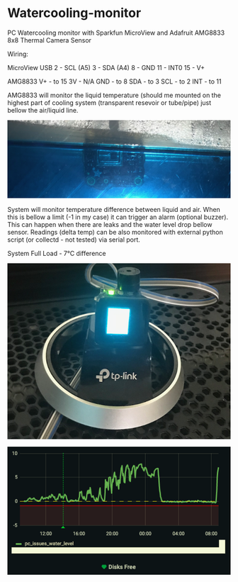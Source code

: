 # Watercooling-monitor
PC Watercooling monitor with Sparkfun MicroView and Adafruit AMG8833 8x8 Thermal Camera Sensor

Wiring:

MicroView USB
2	-	SCL (A5)
3	-	SDA	 (A4)
8	-	GND
11	-	INT0
15	-	V+

AMG8833
V+		-	to 15
3V		-	N/A
GND	  -	to 8
SDA		-	to 3
SCL		-	to 2
INT		-	to 11

AMG8833 will monitor the liquid temperature (should me mounted on the highest part of cooling system (transparent resevoir or tube/pipe) just bellow the air/liquid line.

![Sensor](https://github.com/viotemp1/Watercooling-monitor/blob/main/sensor.png)

System will monitor temperature difference between liquid and air. 
When this is bellow a limit (-1 in my case) it can trigger an alarm (optional buzzer). This can happen when there are leaks and the water level drop bellow sensor.
Readings (delta temp) can be also monitored with external python script (or collectd - not tested) via serial port.

System Full Load - 7°C difference

![System Full Load - 7°C difference](https://github.com/viotemp1/Watercooling-monitor/blob/main/MicroView_system_full_load.png)

![Monitoring](https://github.com/viotemp1/Watercooling-monitor/blob/main/Screenshot.png)

